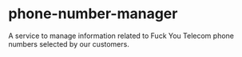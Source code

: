 # phone-number-manager
A service to manage information related to Fuck You Telecom phone numbers selected by our customers.
